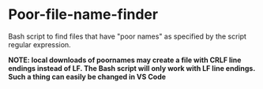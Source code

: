 # Poor-file-name-finder
Bash script to find files that have "poor names" as specified by the script regular expression.

**NOTE: local downloads of poornames may create a file with CRLF line endings instead of LF. The Bash script will only work with LF line endings. Such a thing can easily be changed in VS Code**
